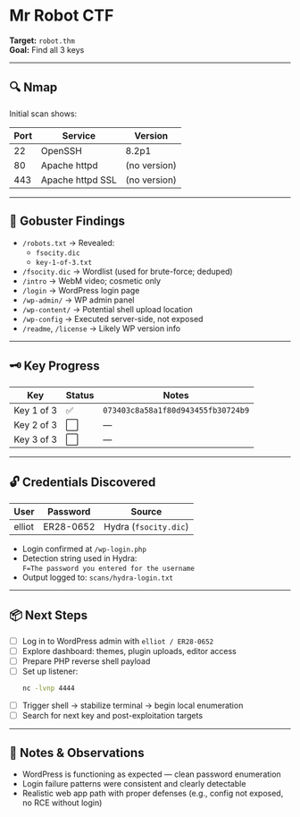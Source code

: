 
# Mr Robot CTF

**Target:** `robot.thm`  
**Goal:** Find all 3 keys

---

## 🔍 Nmap
Initial scan shows:

| Port | Service          | Version        |
|------|------------------|----------------|
| 22   | OpenSSH          | 8.2p1          |
| 80   | Apache httpd     | (no version)   |
| 443  | Apache httpd SSL | (no version)   |

---

## 🧭 Gobuster Findings

- `/robots.txt` → Revealed:
  - `fsocity.dic`
  - `key-1-of-3.txt`
- `/fsocity.dic` → Wordlist (used for brute-force; deduped)
- `/intro` → WebM video; cosmetic only
- `/login` → WordPress login page
- `/wp-admin/` → WP admin panel
- `/wp-content/` → Potential shell upload location
- `/wp-config` → Executed server-side, not exposed
- `/readme`, `/license` → Likely WP version info

---

## 🗝️ Key Progress

| Key        | Status | Notes                                 |
|------------|--------|----------------------------------------|
| Key 1 of 3 | ✅      | `073403c8a58a1f80d943455fb30724b9`    |
| Key 2 of 3 | ⬜      | —                                     |
| Key 3 of 3 | ⬜      | —                                     |

---

## 🔓 Credentials Discovered

| User    | Password   | Source              |
|---------|------------|---------------------|
| elliot  | ER28-0652  | Hydra (`fsocity.dic`) |

- Login confirmed at `/wp-login.php`
- Detection string used in Hydra:  
  `F=The password you entered for the username`
- Output logged to: `scans/hydra-login.txt`

---

## 📦 Next Steps

- [ ] Log in to WordPress admin with `elliot / ER28-0652`
- [ ] Explore dashboard: themes, plugin uploads, editor access
- [ ] Prepare PHP reverse shell payload
- [ ] Set up listener:
  ```bash
  nc -lvnp 4444


* [ ] Trigger shell → stabilize terminal → begin local enumeration
* [ ] Search for next key and post-exploitation targets

---

## 🧠 Notes & Observations

* WordPress is functioning as expected — clean password enumeration
* Login failure patterns were consistent and clearly detectable
* Realistic web app path with proper defenses (e.g., config not exposed, no RCE without login)


